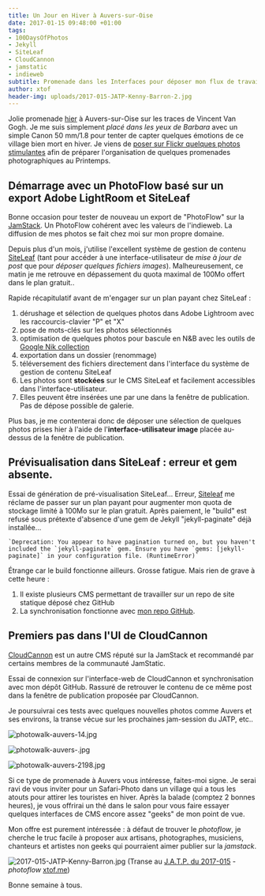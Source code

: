 ```yaml
---
title: Un Jour en Hiver à Auvers-sur-Oise
date: 2017-01-15 09:48:00 +01:00
tags:
- 100DaysOfPhotos
- Jekyll
- SiteLeaf
- CloudCannon
- jamstatic
- indieweb
subtitle: Promenade dans les Interfaces pour déposer mon flux de travail Photo sur la JAMstack
author: xtof
header-img: uploads/2017-015-JATP-Kenny-Barron-2.jpg
---
```


Jolie promenade [hier](http://ducamp.me/2017-014) à Auvers-sur-Oise sur les traces de Vincent Van Gogh. Je me suis simplement *placé dans les yeux de Barbara* avec un simple Canon 50 mm/1.8 pour tenter de capter quelques émotions de ce village bien mort en hiver. Je viens de [poser sur Flickr quelques photos stimulantes](https://www.flickr.com/search/?sort=date-taken-desc&amp;safe_search=1&amp;tags=auverssuroise&amp;user_id=37996578526%40N01&amp;view_all=1) afin de préparer l'organisation de quelques promenades photographiques au Printemps.

## Démarrage avec un PhotoFlow basé sur un export Adobe LightRoom et SiteLeaf

Bonne occasion pour tester de nouveau un export de "PhotoFlow" sur la [JamStack](http://ducamp.me/jamstack). Un PhotoFlow cohérent avec les valeurs de l'indieweb. La diffusion de mes photos se fait chez moi sur mon propre domaine. 

Depuis plus d'un mois, j'utilise l'excellent système de gestion de contenu [SiteLeaf](https://siteleaf.com) (tant pour accéder à une interface-utilisateur de *mise à jour de post* que pour *déposer quelques fichiers images*). Malheureusement, ce matin je me retrouve en dépassement du quota maximal de 100Mo offert dans le plan gratuit..

Rapide récapitulatif avant de m'engager sur un plan payant chez SiteLeaf :

1. dérushage et sélection de quelques photos dans Adobe Lightroom avec les raccourcis-clavier "P" et "X"
2. pose de mots-clés sur les photos sélectionnés
3. optimisation de quelques photos pour bascule en N&B avec les outils de [Google Nik collection](https://www.google.com/intl/fr/nikcollection/)
4. exportation dans un dossier (renommage)
5. téléversement des fichiers directement dans l'interface du syst&egrave;me de gestion de contenu SiteLeaf
6. Les photos sont **stockées** sur le CMS SiteLeaf et facilement accessibles dans l'interface-utilisateur.
7. Elles peuvent être insérées une par une dans la fenêtre de publication. Pas de dépose possible de galerie.

Plus bas, je me contenterai donc de déposer une sélection de quelques photos prises hier à l'aide de l'**interface-utilisateur image** placée au-dessus de la fenêtre de publication.

## Prévisualisation dans SiteLeaf : erreur et gem absente.

Essai de g&eacute;n&eacute;ration de pr&eacute;-visualisation SiteLeaf… Erreur, [Siteleaf](https://www.siteleaf.com/) me r&eacute;clame de passer sur un plan payant pour augmenter mon quota de stockage limit&eacute; &agrave; 100Mo sur le plan gratuit. Après paiement, le "build" est refus&eacute; sous pr&eacute;texte d'absence d'une gem de Jekyll "jekyll-paginate" d&eacute;j&agrave; install&eacute;e…

```
`Deprecation: You appear to have pagination turned on, but you haven't included the `jekyll-paginate` gem. Ensure you have `gems: [jekyll-paginate]` in your configuration file. (RuntimeError)`
```
&Eacute;trange car le build fonctionne ailleurs. Grosse fatigue. Mais rien de grave à cette heure : 

1. Il existe plusieurs CMS permettant de travailler sur un repo de site statique d&eacute;pos&eacute; chez GitHub
1. La synchronisation fonctionne avec [mon repo GitHub](https://github.com/ChristopheDucamp/xtof-clean-blog).

## Premiers pas dans l'UI de CloudCannon

[CloudCannon](https://cloudcannon.com) est un autre CMS r&eacute;put&eacute; sur la JamStack et recommandé par certains membres de la communauté JamStatic.

Essai de connexion sur l'interface-web de CloudCannon et synchronisation avec mon dépôt GitHub. Rassuré de retrouver le contenu de ce m&ecirc;me post dans la fenêtre de publication proposée par CloudCannon. 

Je poursuivrai ces tests avec quelques nouvelles photos comme Auvers et ses environs, la transe vécue sur les prochaines jam-session du JATP, etc..

![photowalk-auvers-14.jpg](/img/auvers/photowalk-auvers-14.jpg)

![photowalk-auvers-.jpg](/img/auvers/photowalk-auvers.jpg)

![photowalk-auvers-2198.jpg](/img/auvers/photowalk-auvers-2198.jpg)

Si ce type de promenade à Auvers vous intéresse, faites-moi signe. Je serai ravi de vous inviter pour un Safari-Photo dans un village qui a tous les atouts pour attirer les touristes en hiver. Après la balade (comptez 2 bonnes heures), je vous offrirai un thé dans le salon pour vous faire essayer quelques interfaces de CMS encore assez "geeks" de mon point de vue.

Mon offre est purement intéressée : à défaut de trouver le *photoflow*, je cherche le truc facile à proposer aux artisans,  photographes, musiciens, chanteurs et artistes non geeks qui pourraient aimer publier sur la *jamstack*.

![2017-015-JATP-Kenny-Barron.jpg](/img/2017-015-jatp-kenny-barron.jpg)
(Transe au&nbsp;[J.A.T.P. du 2017-015](http://ducamp.me/2017-015#Here_.26_Now_JATP.C2.A0) - *photoflow*&nbsp;<span class="h-card p-author">[xtof.me](http://xtof.me)</span>)

Bonne semaine à tous.